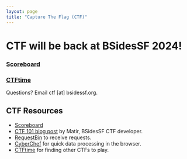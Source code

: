 ```yaml
---
layout: page
title: "Capture The Flag (CTF)"
--- 
```


# CTF will be back at BSidesSF 2024!


### [Scoreboard](https://ctf.bsidessf.net)

### [CTFtime](https://ctftime.org/event/2357)

Questions? Email ctf [at] bsidessf.org.

## CTF Resources

* [Scoreboard](https://ctf.bsidessf.net)
* [CTF 101 blog
  post](https://systemoverlord.com/2023/04/17/ctf-101-just-try-it.html) by
  Matir, BSidesSF CTF developer.
* [RequestBin](https://pipedream.com/requestbin) to receive requests.
* [CyberChef](https://gchq.github.io/CyberChef/) for quick data processing in
  the browser.
* [CTFtime](https://ctftime.org/) for finding other CTFs to play.
